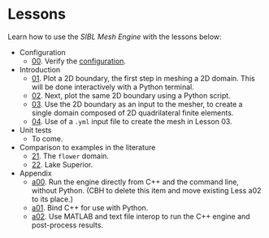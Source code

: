 # Lessons

Learn how to use the *SIBL Mesh Engine* with the lessons below:

* Configuration
  * [00](lesson_00.md). Verify the [configuration](../../../config/README.md).
* Introduction
  * [01](lesson_01.md). Plot a 2D boundary, the first step in meshing a 2D domain.  This will be done interactively with a Python terminal.
  * [02](lesson_02.md). Next, plot the same 2D boundary using a Python script.
  * [03](lesson_03.md). Use the 2D boundary as an input to the mesher, to create a single domain composed of 2D quadrilateral finite elements.
  * [04](lesson_04.md). Use of a `.yml` input file to create the mesh in Lesson 03.
* Unit tests
  * To come.
* Comparison to examples in the literature
  * [21](lesson_21.md). The `flower` domain.
  * [22](lesson_22.md). Lake Superior.
* Appendix
  * [a00](lesson_a00.md). Run the engine directly from C++ and the command line, without Python.  (CBH to delete this item and move existing Less a02 to its place.)
  * [a01](lesson_a01.md). Bind C++ for use with Python.
  * [a02](lesson_a02.md). Use MATLAB and text file interop to run the C++ engine and post-process results.
